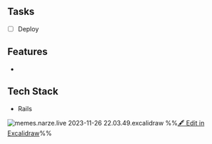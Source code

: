## Tasks
- [ ] Deploy
## Features
- 

## Tech Stack
- Rails

![memes.narze.live 2023-11-26 22.03.49.excalidraw](memes.narze.live%202023-11-26%2022.03.49.excalidraw.svg)
%%[🖋 Edit in Excalidraw](memes.narze.live%202023-11-26%2022.03.49.excalidraw.md.md)%%